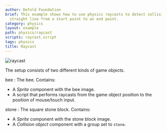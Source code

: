 ```yaml
---
author: Defold Foundation
brief: This example shows how to use physics raycasts to detect collisions along a
  straight line from a start point to an end point.
category: physics
layout: example
path: physics/raycast
scripts: raycast.script
tags: physics
title: Raycast
---
```


![raycast](raycast.png)

The setup consists of two different kinds of game objects.

bee
: The bee. Contains:
  - A *Sprite* component with the bee image.
  - A script that performs raycasts from the game object position to the position of mouse/touch input.

stone
: The square stone block. Contains:
  - A *Sprite* component with the stone block image.
  - A *Collision object* component with a group set to `stone`.